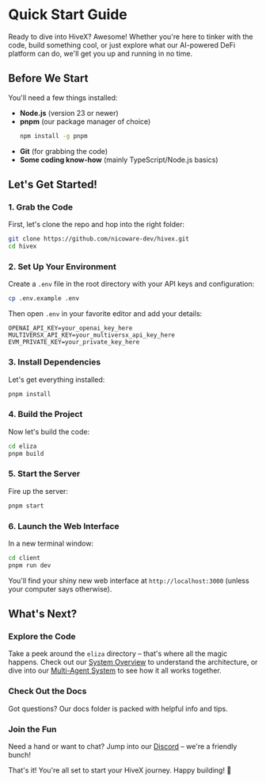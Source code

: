 # Quick Start Guide

Ready to dive into HiveX? Awesome! Whether you're here to tinker with the code, build something cool, or just explore what our AI-powered DeFi platform can do, we'll get you up and running in no time.

## Before We Start

You'll need a few things installed:
- **Node.js** (version 23 or newer)
- **pnpm** (our package manager of choice)
  ```bash
  npm install -g pnpm
  ```
- **Git** (for grabbing the code)
- **Some coding know-how** (mainly TypeScript/Node.js basics)

## Let's Get Started!

### 1. Grab the Code
First, let's clone the repo and hop into the right folder:
```bash
git clone https://github.com/nicoware-dev/hivex.git
cd hivex
```

### 2. Set Up Your Environment
Create a `.env` file in the root directory with your API keys and configuration:
```bash
cp .env.example .env
```
Then open `.env` in your favorite editor and add your details:
```
OPENAI_API_KEY=your_openai_key_here
MULTIVERSX_API_KEY=your_multiversx_api_key_here
EVM_PRIVATE_KEY=your_private_key_here
```

### 3. Install Dependencies
Let's get everything installed:
```bash
pnpm install
```

### 4. Build the Project
Now let's build the code:
```bash
cd eliza
pnpm build
```

### 5. Start the Server
Fire up the server:
```bash
pnpm start
```

### 6. Launch the Web Interface
In a new terminal window:
```bash
cd client
pnpm run dev
```

You'll find your shiny new web interface at `http://localhost:3000` (unless your computer says otherwise).

## What's Next?

### Explore the Code
Take a peek around the `eliza` directory – that's where all the magic happens. Check out our [System Overview](./system-overview.md) to understand the architecture, or dive into our [Multi-Agent System](./multi-agent-system.md) to see how it all works together.

### Check Out the Docs
Got questions? Our docs folder is packed with helpful info and tips.

### Join the Fun
Need a hand or want to chat? Jump into our [Discord](https://discord.gg/bTRhbRFbzc) – we're a friendly bunch!

That's it! You're all set to start your HiveX journey. Happy building! 🚀
